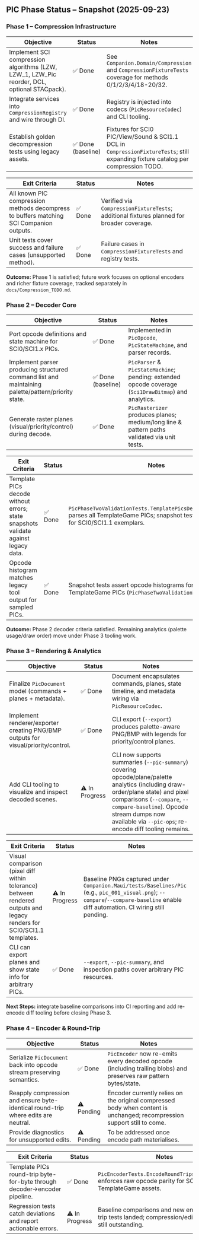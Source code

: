 ## PIC Phase Status – Snapshot (2025-09-23)

### Phase 1 – Compression Infrastructure

| Objective | Status | Notes |
|-----------|--------|-------|
| Implement SCI compression algorithms (LZW, LZW_1, LZW_Pic reorder, DCL, optional STACpack). | ✅ Done | See `Companion.Domain/Compression` and `CompressionFixtureTests` coverage for methods 0/1/2/3/4/18-20/32. |
| Integrate services into `CompressionRegistry` and wire through DI. | ✅ Done | Registry is injected into codecs (`PicResourceCodec`) and CLI tooling. |
| Establish golden decompression tests using legacy assets. | ✅ Done (baseline) | Fixtures for SCI0 PIC/View/Sound & SCI1.1 DCL in `CompressionFixtureTests`; still expanding fixture catalog per compression TODO. |

| Exit Criteria | Status | Notes |
|---------------|--------|-------|
| All known PIC compression methods decompress to buffers matching SCI Companion outputs. | ✅ Done | Verified via `CompressionFixtureTests`; additional fixtures planned for broader coverage. |
| Unit tests cover success and failure cases (unsupported method). | ✅ Done | Failure cases in `CompressionFixtureTests` and registry tests. |

**Outcome:** Phase 1 is satisfied; future work focuses on optional encoders and richer fixture coverage, tracked separately in `docs/Compression_TODO.md`.

### Phase 2 – Decoder Core

| Objective | Status | Notes |
|-----------|--------|-------|
| Port opcode definitions and state machine for SCI0/SCI1.x PICs. | ✅ Done | Implemented in `PicOpcode`, `PicStateMachine`, and parser records. |
| Implement parser producing structured command list and maintaining palette/pattern/priority state. | ✅ Done (baseline) | `PicParser` & `PicStateMachine`; pending: extended opcode coverage (`Sci1DrawBitmap`) and analytics. |
| Generate raster planes (visual/priority/control) during decode. | ✅ Done | `PicRasterizer` produces planes; medium/long line & pattern paths validated via unit tests. |

| Exit Criteria | Status | Notes |
|---------------|--------|-------|
| Template PICs decode without errors; state snapshots validate against legacy data. | ✅ Done | `PicPhaseTwoValidationTests.TemplatePicsDecodeWithoutErrors` parses all TemplateGame PICs; snapshot tests lock final state for SCI0/SCI1.1 exemplars. |
| Opcode histogram matches legacy tool output for sampled PICs. | ✅ Done | Snapshot tests assert opcode histograms for representative TemplateGame PICs (`PicPhaseTwoValidationTests`). |

**Outcome:** Phase 2 decoder criteria satisfied. Remaining analytics (palette usage/draw order) move under Phase 3 tooling work.

### Phase 3 – Rendering & Analytics

| Objective | Status | Notes |
|-----------|--------|-------|
| Finalize `PicDocument` model (commands + planes + metadata). | ✅ Done | Document encapsulates commands, planes, state timeline, and metadata wiring via `PicResourceCodec`. |
| Implement renderer/exporter creating PNG/BMP outputs for visual/priority/control. | ✅ Done | CLI export (`--export`) produces palette-aware PNG/BMP with legends for priority/control planes. |
| Add CLI tooling to visualize and inspect decoded scenes. | ⚠️ In Progress | CLI now supports summaries (`--pic-summary`) covering opcode/plane/palette analytics (including draw-order/plane state) and pixel comparisons (`--compare`, `--compare-baseline`). Opcode stream dumps now available via `--pic-ops`; re-encode diff tooling remains. |

| Exit Criteria | Status | Notes |
|---------------|--------|-------|
| Visual comparison (pixel diff within tolerance) between rendered outputs and legacy renders for SCI0/SCI1.1 templates. | ⚠️ In Progress | Baseline PNGs captured under `Companion.Maui/tests/Baselines/Pic` (e.g., `pic_001_visual.png`); `--compare`/`--compare-baseline` enable diff automation. CI wiring still pending. |
| CLI can export planes and show state info for arbitrary PICs. | ✅ Done | `--export`, `--pic-summary`, and inspection paths cover arbitrary PIC resources. |

**Next Steps:** integrate baseline comparisons into CI reporting and add re-encode diff tooling before closing Phase 3.

### Phase 4 – Encoder & Round-Trip

| Objective | Status | Notes |
|-----------|--------|-------|
| Serialize `PicDocument` back into opcode stream preserving semantics. | ✅ Done | `PicEncoder` now re-emits every decoded opcode (including trailing blobs) and preserves raw pattern bytes/state. |
| Reapply compression and ensure byte-identical round-trip where edits are neutral. | ⚠️ Pending | Encoder currently relies on the original compressed body when content is unchanged; recompression support still to come. |
| Provide diagnostics for unsupported edits. | ⚠️ Pending | To be addressed once encode path materialises. |

| Exit Criteria | Status | Notes |
|---------------|--------|-------|
| Template PICs round-trip byte-for-byte through decoder→encoder pipeline. | ✅ Done | `PicEncoderTests.EncodeRoundTripsTemplatePics` enforces raw opcode parity for SCI0/SCI1.1 TemplateGame assets. |
| Regression tests catch deviations and report actionable errors. | ⚠️ In Progress | Baseline comparisons and new encoder round-trip tests landed; compression/edit diagnostics still outstanding. |
